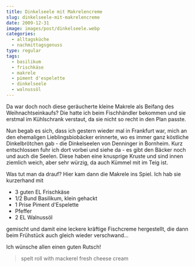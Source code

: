 ```yaml
---
title: Dinkelseele mit Makrelencreme
slug: dinkelseele-mit-makrelencreme
date: 2009-12-31
image: images/post/dinkelseele.webp
categories: 
  - alltagsküche
  - nachmittagsgenuss
type: regular
tags: 
  - basilikum
  - frischkäse
  - makrele
  - piment d'espelette
  - dinkelseele
  - walnussöl
---
```


Da war doch noch diese geräucherte kleine Makrele als Beifang des Weihnachtseinkaufs? Die hatte ich beim Fischhändler bekommen und sie erstmal im Kühlschrank verstaut, da sie nicht so recht in den Plan passte.

Nun begab es sich, dass ich gestern wieder mal in Frankfurt war, mich an den ehemaligen Lieblingsbiobäcker erinnerte, wo es immer ganz köstliche Dinkelbrötchen gab - die Dinkelseelen von Denninger in Bornheim. Kurz entschlossen fuhr ich dort vorbei und siehe da - es gibt den Bäcker noch und auch die Seelen. Diese haben eine knusprige Kruste und sind innen ziemlich weich, aber sehr würzig, da auch Kümmel mit im Teig ist.

Was tut man da drauf? Hier kam dann die Makrele ins Spiel. Ich hab sie kurzerhand mit

* 3 guten EL Frischkäse 
* 1/2 Bund Basilikum, klein gehackt 
* 1 Prise Piment d'Espelette 
* Pfeffer 
* 2 EL Walnussöl

gemischt und damit eine leckere kräftige Fischcreme hergestellt, die dann beim Frühstück auch gleich wieder verschwand...

Ich wünsche allen einen guten Rutsch!

> spelt roll with mackerel fresh cheese cream